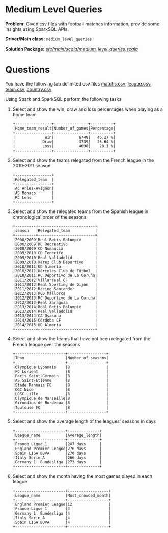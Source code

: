 # Medium Level Queries

__Problem:__ Given csv files with football matches information, provide some insights using SparkSQL APIs. 
    
__Driver/Main class:__ `medium_level_queries`

__Solution Package:__ *[src/main/scala/medium_level_queries.scala](https://github.com/Ramisoussi/Analysis_of_Soccer_Matches_using_SparkSQL/blob/main/src/main/scala/medium_level_queries.scala)*

# Questions
You have the following tab delimited csv files [matchs.csv](https://github.com/Ramisoussi/Analysis_of_Soccer_Matches_using_SparkSQL/blob/main/data/matchs.csv), [league.csv](https://github.com/Ramisoussi/Analysis_of_European_Soccer_Matches_using_Spark_SQL/blob/main/data/league.csv), [team.csv](https://github.com/Ramisoussi/Analysis_of_Soccer_Matches_using_SparkSQL/blob/main/data/team.csv), [country.csv](https://github.com/Ramisoussi/Analysis_of_Soccer_Matches_using_SparkSQL/blob/main/data/country.csv)

Using Spark and SparkSQL perform the following tasks: 
1. Select and show the win, draw and loss percentages when playing as a home team
    ``` 
    +----------------+---------------+----------+
    |Home_team_result|Number_of_games|Percentage|
    +----------------+---------------+----------+
    |             Win|           6748|   46.27 %|
    |            Draw|           3739|   25.64 %|
    |            Loss|           4098|    28.1 %|
    +----------------+---------------+----------+
    ```
2. Select and show the teams relegated from the French league in the 2010-2011 season
    ``` 
    +----------------+
    |Relegated_team  |
    +----------------+
    |AC Arles-Avignon|
    |AS Monaco       |
    |RC Lens         |
    +----------------+
    ``` 
3. Select and show the relegated teams from the Spanish league in chronological order of the seasons
    ``` 
    +---------+-------------------------+
    |season   |Relegated_team           |
    +---------+-------------------------+
    |2008/2009|Real Betis Balompié      |
    |2008/2009|RC Recreativo            |
    |2008/2009|CD Numancia              |
    |2009/2010|CD Tenerife              |
    |2009/2010|Real Valladolid          |
    |2009/2010|Xerez Club Deportivo     |
    |2010/2011|UD Almería               |
    |2010/2011|Hércules Club de Fútbol  |
    |2010/2011|RC Deportivo de La Coruña|
    |2011/2012|Villarreal CF            |
    |2011/2012|Real Sporting de Gijón   |
    |2011/2012|Racing Santander         |
    |2012/2013|RCD Mallorca             |
    |2012/2013|RC Deportivo de La Coruña|
    |2012/2013|Real Zaragoza            |
    |2013/2014|Real Betis Balompié      |
    |2013/2014|Real Valladolid          |
    |2013/2014|CA Osasuna               |
    |2014/2015|Córdoba CF               |
    |2014/2015|UD Almería               |
    +---------+-------------------------+
    ``` 
4. Select and show the teams that have not been relegated from the French league over the seasons
    ``` 
    +----------------------+-----------------+
    |Team                  |Number_of_seasons|
    +----------------------+-----------------+
    |Olympique Lyonnais    |8                |
    |FC Lorient            |8                |
    |Paris Saint-Germain   |8                |
    |AS Saint-Étienne      |8                |
    |Stade Rennais FC      |8                |
    |OGC Nice              |8                |
    |LOSC Lille            |8                |
    |Olympique de Marseille|8                |
    |Girondins de Bordeaux |8                |
    |Toulouse FC           |8                |
    +----------------------+-----------------+
    ``` 


5. Select and show the average length of the leagues' seasons in days
    ``` 
    +----------------------+--------------+
    |League_name           |Average_length|
    +----------------------+--------------+
    |France Ligue 1        |287 days      |
    |England Premier League|276 days      |
    |Spain LIGA BBVA       |270 days      |
    |Italy Serie A         |266 days      |
    |Germany 1. Bundesliga |273 days      |
    +----------------------+--------------+
    ``` 

6. Select and show the month having the most games played in each league
    ``` 
    +----------------------+------------------+
    |League_name           |Most_crowded_month|
    +----------------------+------------------+
    |England Premier League|12                |
    |France Ligue 1        |4                 |
    |Germany 1. Bundesliga |4                 |
    |Italy Serie A         |4                 |
    |Spain LIGA BBVA       |4                 |
    +----------------------+------------------+
    ``` 
